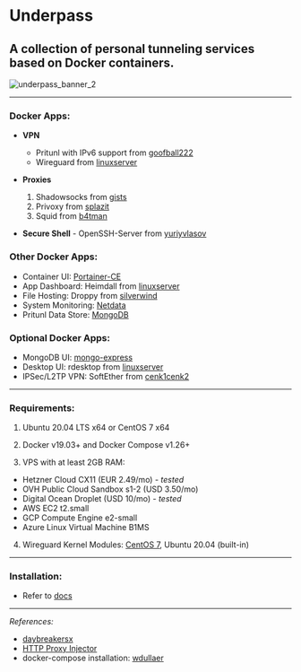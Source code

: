 # Underpass

## A collection of personal tunneling services based on Docker containers.

![underpass_banner_2](https://user-images.githubusercontent.com/9207205/92270351-7afee480-ef18-11ea-815c-6e719869f848.png)

***

### Docker Apps:
- **VPN**
  - Pritunl with IPv6 support from [goofball222](https://hub.docker.com/r/goofball222/pritunl)
  - Wireguard from [linuxserver](https://hub.docker.com/r/linuxserver/wireguard)

- **Proxies**
  1. Shadowsocks from [gists](https://hub.docker.com/r/gists/shadowsocks-libev)
  2. Privoxy from [splazit](https://hub.docker.com/r/splazit/privoxy-alpine)
  3. Squid from [b4tman](https://hub.docker.com/r/b4tman/squid)

- **Secure Shell** - OpenSSH-Server from [yuriyvlasov](https://hub.docker.com/r/yuriyvlasov/openssh-server)

### Other Docker Apps:
  - Container UI: [Portainer-CE](https://hub.docker.com/r/portainer/portainer)
  - App Dashboard: Heimdall from [linuxserver](https://hub.docker.com/r/linuxserver/heimdall)
  - File Hosting: Droppy from [silverwind](https://github.com/silverwind/droppy)
  - System Monitoring: [Netdata](https://hub.docker.com/r/netdata/netdata)
  - Pritunl Data Store: [MongoDB](https://hub.docker.com/_/mongo)

### Optional Docker Apps:
  - MongoDB UI: [mongo-express](https://hub.docker.com/_/mongo-express)
  - Desktop UI: rdesktop from [linuxserver](https://hub.docker.com/r/linuxserver/rdesktop)
  - IPSec/L2TP VPN: SoftEther from [cenk1cenk2](https://hub.docker.com/r/cenk1cenk2/softether-vpnsrv)

***

### Requirements:
1. Ubuntu 20.04 LTS x64 or CentOS 7 x64

2. Docker v19.03+ and Docker Compose v1.26+

3. VPS with at least 2GB RAM:
  - Hetzner Cloud CX11 (EUR 2.49/mo) - _tested_
  - OVH Public Cloud Sandbox s1-2 (USD 3.50/mo)
  - Digital Ocean Droplet (USD 10/mo) - _tested_
  - AWS EC2 t2.small
  - GCP Compute Engine e2-small
  - Azure Linux Virtual Machine B1MS

4. Wireguard Kernel Modules: [CentOS 7](https://www.wireguard.com/install/#centos-7-module-plus-module-kmod-module-dkms-tools), Ubuntu 20.04 (built-in)

***

### Installation:
- Refer to [docs](https://github.com/gabotronix/underpass-docs)

***

_References:_

- [daybreakersx](https://github.com/daybreakersx)
- [HTTP Proxy Injector](https://sourceforge.net/projects/httpproxyinjector/)
- docker-compose installation: [wdullaer](https://gist.githubusercontent.com/wdullaer/f1af16bd7e970389bad3/raw/4a5a72aece57e1deca926894e5919f90350c706d/install.sh)
